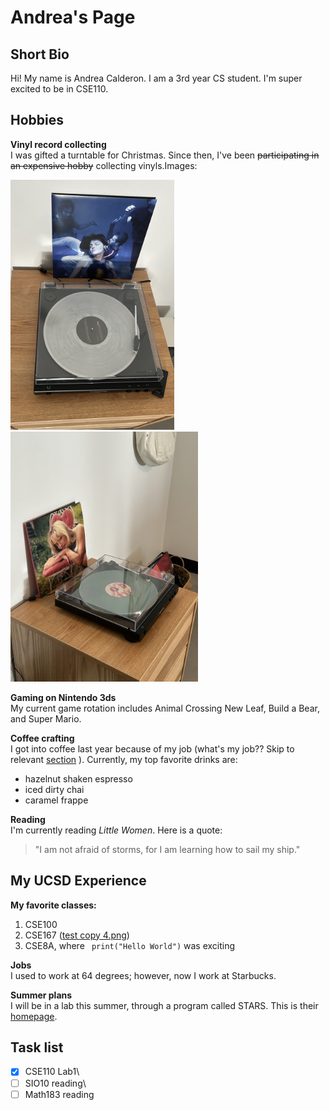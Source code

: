 # Andrea's Page

## Short Bio
Hi! My name is Andrea Calderon. I am a 3rd year CS student. I'm super excited to be in CSE110.

## Hobbies
**Vinyl record collecting**\
I was gifted a turntable for Christmas. Since then, I've been ~~participating in an expensive hobby~~ collecting vinyls.Images:


<img src="https://raw.githubusercontent.com/a5calderon/cse110-1lab/refs/heads/main/FullSizeRender.jpeg" height="400"/>

<img src="https://github.com/a5calderon/cse110-1lab/blob/main/IMG_4901.jpeg?raw=true" height="400"/>

**Gaming on Nintendo 3ds**\
My current game rotation includes Animal Crossing New Leaf, Build a Bear, and Super Mario.

**Coffee crafting**\
I got into coffee last year because of my job (what's my job?? Skip to relevant [section](#my-ucsd-experience) ). Currently, my top favorite drinks are:
- hazelnut shaken espresso
- iced dirty chai
- caramel frappe

**Reading**\
I'm currently reading _Little Women_. Here is a quote: 
>"I am not afraid of storms, for I am learning how to sail my ship."

## My UCSD Experience

**My favorite classes:**
1. CSE100
2. CSE167 ([test copy 4.png](https://github.com/a5calderon/cse110-1lab/blob/main/test%20copy%204.png?raw=true))
3. CSE8A, where ``` print("Hello World")``` was exciting

**Jobs**\
I used to work at 64 degrees; however, now I work at Starbucks.

**Summer plans**\
I will be in a lab this summer, through a program called STARS. This is their [homepage](https://grad.ucsd.edu/oar2/oar2office/programs/undergraduate-programs/stars/index.html). 

## Task list
- [x] CSE110 Lab1\
- [ ] SIO10 reading\
- [ ] Math183 reading

